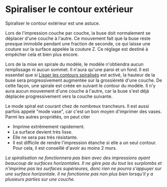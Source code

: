 Spiraliser le contour extérieur
====
Spiraliser le contour extérieur est une astuce.

Lors de l'impression couche par couche, la buse doit normalement se déplacer d'une couche à l'autre. Ce mouvement fait que la buse reste presque immobile pendant une fraction de seconde, ce qui laisse une couture sur la surface appelée la couture Z. Ce réglage est destiné à empêcher cela et bien plus encore.

Lors de la mise en spirale du modèle, le modèle n'obtiendra aucun remplissage ni aucun sommet. Il n'aura qu'une paroi et un fond. Il est essentiel que si [Lisser les contours spiralisés](smooth_spiralized_contours.md) est activé, la hauteur de la buse sera progressivement augmentée sur la grossièreté d'une couche. De cette façon, une spirale est créée en suivant le contour du modèle. Il n'y aura aucun mouvement d'une couche à l'autre, car la buse s'est déjà déplacée progressivement vers la couche suivante. 

Le mode spiral est courant chez de nombreux trancheurs.  Il est aussi parfois appelé "mode vase", car c'est un bon moyen d'imprimer des vases.  Parmi les autres propriétés, on peut citer 
* Imprime extrêmement rapidement. 
* La surface devient très lisse. 
* Elle ne sera pas très résistante. 
* Il est difficile de rendre l'impression étanche si elle a un seul contour.  Pour cela, il est conseillé d'avoir au moins 2 murs. 

*La spiralisation ne fonctionnera pas bien avec des impressions ayant beaucoup de surfaces horizontales.  Il ne gère pas du tout les surplombs et n'imprime pas les surfaces supérieures, donc rien ne pourra s'appuyer sur une surface horizontale.  Il ne fonctionne pas non plus bien lorsqu'il y a plusieurs parties sur une couche.* 

